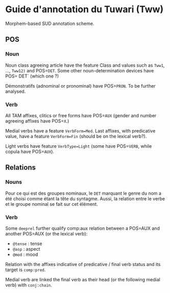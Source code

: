 # Guide d'annotation du Tuwari (Tww)

Morphem-based SUD annotation scheme.

## POS

### Noun

Noun class agreeing article have the feature Class and values such as `Tww1`, ..., `Tww12)` and POS=`DET`. Some other noun-determination devices have POS= DET` (which one ?)

Démonstratifs (adnominal or pronominal) have POS=`PRON`. To be further analysed.

### Verb

All TAM affixes, clitics or free forms have POS=`AUX` (gender and number agreeing affixes have POS=`X`.)

Medial verbs have a feature `VerbForm=Med`. Last affixes, with predicative value, have a feature `VerbForm=Fin` (should be on the lexical verb?).

Light verbs have feature `VerbType=Light` (some have POS=`VERB`, while copula have POS=`AUX`).

## Relations

### Nouns

Pour ce qui est des groupes nominaux, le `DET` marquant le genre du nom a été choisi comme étant la tête du syntagme. Aussi, la relation entre le verbe et le groupe nominal se fait sur cet élément.

### Verb

Some `deeprel` further qualify comp:aux relation between a POS=AUX and another POS=AUX (or the lexical verb):

- `@tense` : tense
- `@asp` : aspect
- `@mod` : mood

Relation with the affixes indicative of predicative / final verb status and its target is `comp:pred`.

Medial verb are linked the final verb as their head (or the following medial verb) with `conj:chain`.


